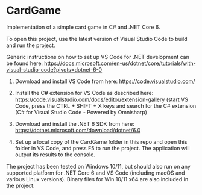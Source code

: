 # CardGame
Implementation of a simple card game in C# and .NET Core 6.

To open this project, use the latest version of Visual Studio Code to build and run the project.

Generic instructions on how to set up VS Code for .NET development can be found here: https://docs.microsoft.com/en-us/dotnet/core/tutorials/with-visual-studio-code?pivots=dotnet-6-0

1) Download and install VS Code from here: https://code.visualstudio.com/

2) Install the C# extension for VS Code as described here: https://code.visualstudio.com/docs/editor/extension-gallery 
   (start VS Code, press the CTRL + SHIFT + X keys and search for the C# extension (C# for Visual Studio Code - Powered by Omnisharp)

3) Download and install the .NET 6 SDK from here: https://dotnet.microsoft.com/download/dotnet/6.0

4) Set up a local copy of the CardGame folder in this repo and open this folder in VS Code, and press F5 to run the project. The application will output its results to the console.

The project has been tested on Windows 10/11, but should also run on any supported platform for .NET Core 6 and VS Code (including macOS and various Linux versions).
Binary files for Win 10/11 x64 are also included in the project.
